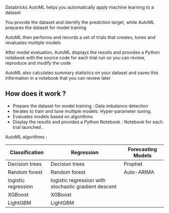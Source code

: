 Databricks AutoML helps you automatically apply machine learning to a dataset

You provide the dataset and identify the prediction target, while AutoML prepares the dataset for model training

AutoML then performs and records a set of trials that creates, tunes and revaluates multiple models

After model evaluation, AutoML displays the results and provides a Python notebook with the source code for  each trial run so you can review, reproduce and modify the code

AutoML also calculates summary statistics on your  dataset and saves this information in a notebook that you can review later

## How does it work ?

- Prepare the dataset for model training : Data imbalance detection
- Iterates to train and tune multiple models: Hyper-parameter tuning.
- Evaluates models based on algorithms
- Display the results and provides a Python Notebook : Notebook for each trial launched .

AutoML algorithms : 

| Classification      | Regression                                           | Forecasting Models |
| ------------------- | ---------------------------------------------------- | ------------------ |
| Decision trees      | Decision trees                                       | Prophet            |
| Random forest       | Random forest                                        | Auto-ARIMA         |
| logistic regression | logistic regression with stochastic gradient descent |                    |
| XGBoost             | XGBoost                                              |                    |
| LightGBM            | LightGBM                                             |                    |
